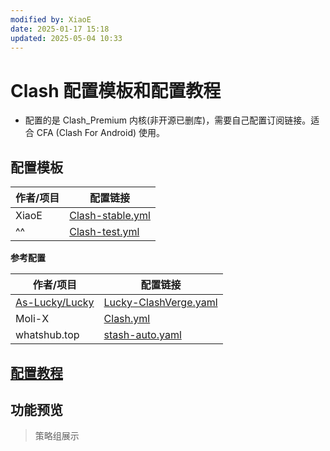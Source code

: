 ```yaml
---
modified by: XiaoE
date: 2025-01-17 15:18
updated: 2025-05-04 10:33
---
```

# Clash 配置模板和配置教程
- 配置的是 Clash_Premium 内核(非开源已删库)，需要自己配置订阅链接。适合 CFA (Clash For Android) 使用。
## 配置模板

| 作者/项目 | 配置链接                                                                                                                   |
| ----- | ---------------------------------------------------------------------------------------------------------------------- |
| XiaoE | [Clash-stable.yml](https://raw.githubusercontent.com/LaolunsiG/PCR/refs/heads/main/Config_File/Clash/Clash-stable.yml) |
| ^^    | [Clash-test.yml](https://raw.githubusercontent.com/LaolunsiG/PCR/refs/heads/main/Config_File/Clash/Clash-test.yml)     |

**参考配置**

| 作者/项目                                               | 配置链接                                                                                                            |
| --------------------------------------------------- | --------------------------------------------------------------------------------------------------------------- |
| [As-Lucky/Lucky](https://github.com/As-Lucky/Lucky) | [Lucky-ClashVerge.yaml](https://raw.githubusercontent.com/As-Lucky/Lucky/refs/heads/main/Lucky-ClashVerge.yaml) |
| Moli-X                                              | [Clash.yml](https://raw.githubusercontent.com/Moli-X/Resources/main/Clash/Clash.yml)                            |
| whatshub.top                                        | [stash-auto.yaml](https://whatshub.top/config/stash-auto.yaml)                                                  |

## [配置教程](https://github.com/LaolunsiG/PCR/blob/main/Agency_Wiki/%E4%BB%A3%E7%90%86%E5%B7%A5%E5%85%B7%E9%85%8D%E7%BD%AE%E6%95%99%E7%A8%8B/Clash%20%E9%85%8D%E7%BD%AE%E6%95%99%E7%A8%8B.md)

## 功能预览
> 策略组展示